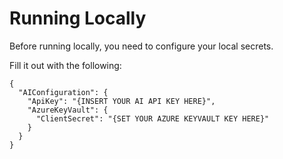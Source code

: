# Running Locally

Before running locally, you need to configure your local secrets.

Fill it out with the following:

```
{
  "AIConfiguration": {
    "ApiKey": "{INSERT YOUR AI API KEY HERE}",
    "AzureKeyVault": {
      "ClientSecret": "{SET YOUR AZURE KEYVAULT KEY HERE}"
    }
  }
}
```